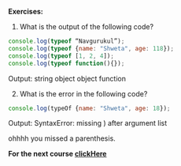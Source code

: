 
**Exercises:**

1. What is the output of the following code?
```javascript
console.log(typeof “Navgurukul”); 
console.log(typeof {name: "Shweta", age: 118});
console.log(typeof [1, 2, 4]); 
console.log(typeof function(){});
```
Output:
    string
    object
    object
    function

2. What is the error in the following code?
```javascript
console.log(typeOf {name: "Shweta", age: 18});
```
Output: SyntaxError: missing ) after argument list

ohhhh you missed a parenthesis.

**For the next course [clickHere](https://www.merakilearn.org/course/130/exercise/3261)**
